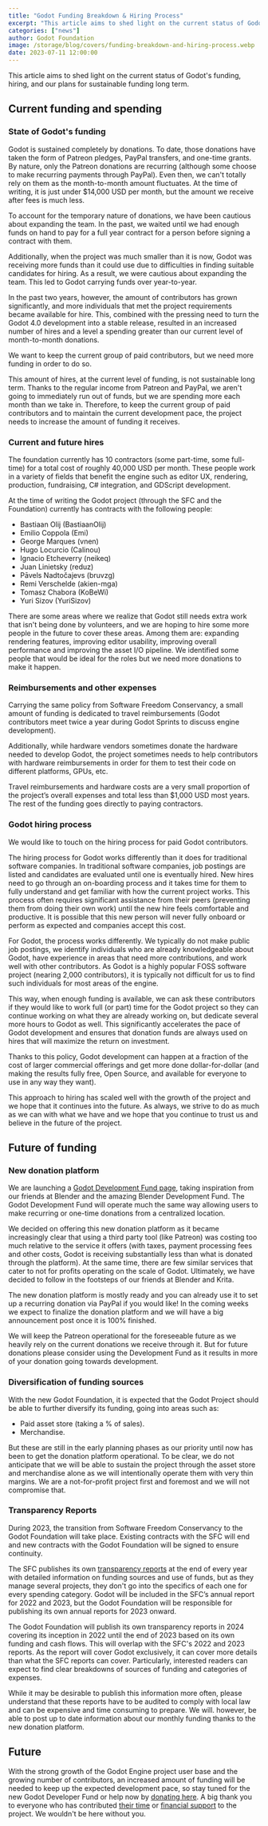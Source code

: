 ```yaml
---
title: "Godot Funding Breakdown & Hiring Process"
excerpt: "This article aims to shed light on the current status of Godot's funding, hiring, and our plans for sustainable funding long term."
categories: ["news"]
author: Godot Foundation
image: /storage/blog/covers/funding-breakdown-and-hiring-process.webp
date: 2023-07-11 12:00:00
---
```


This article aims to shed light on the current status of Godot's funding, hiring, and our plans for sustainable funding long term.

## Current funding and spending

### State of Godot's funding

Godot is sustained completely by donations. To date, those donations have taken the form of Patreon pledges, PayPal transfers, and one-time grants. By nature, only the Patreon donations are recurring (although some choose to make recurring payments through PayPal). Even then, we can't totally rely on them as the month-to-month amount fluctuates. At the time of writing, it is just under $14,000 USD per month, but the amount we receive after fees is much less.

To account for the temporary nature of donations, we have been cautious about expanding the team. In the past, we waited until we had enough funds on hand to pay for a full year contract for a person before signing a contract with them.

Additionally, when the project was much smaller than it is now, Godot was receiving more funds than it could use due to difficulties in finding suitable candidates for hiring. As a result, we were cautious about expanding the team. This led to Godot carrying funds over year-to-year.

In the past two years, however, the amount of contributors has grown significantly, and more individuals that met the project requirements became available for hire. This, combined with the pressing need to turn the Godot 4.0 development into a stable release, resulted in an increased number of hires and a level a spending greater than our current level of month-to-month donations.

We want to keep the current group of paid contributors, but we need more funding in order to do so.

This amount of hires, at the current level of funding, is not sustainable long term. Thanks to the regular income from Patreon and PayPal, we aren't going to immediately run out of funds, but we are spending more each month than we take in. Therefore, to keep the current group of paid contributors and to maintain the current development pace, the project needs to increase the amount of funding it receives.

### Current and future hires

The foundation currently has 10 contractors (some part-time, some full-time) for a total cost of roughly 40,000 USD per month. These people work in a variety of fields that benefit the engine such as editor UX, rendering, production, fundraising, C# integration, and GDScript development.

At the time of writing the Godot project (through the SFC and the Foundation) currently has contracts with the following people:

* Bastiaan Olij (BastiaanOlij)
* Emilio Coppola (Emi)
* George Marques (vnen)
* Hugo Locurcio (Calinou)
* Ignacio Etcheverry (neikeq)
* Juan Linietsky (reduz)
* Pāvels Nadtočajevs (bruvzg)
* Remi Verschelde (akien-mga)
* Tomasz Chabora (KoBeWi)
* Yuri Sizov (YuriSizov)

There are some areas where we realize that Godot still needs extra work that isn't being done by volunteers, and we are hoping to hire some more people in the future to cover these areas. Among them are: expanding rendering features, improving editor usability, improving overall performance and improving the asset I/O pipeline. We identified some people that would be ideal for the roles but we need more donations to make it happen.

### Reimbursements and other expenses

Carrying the same policy from Software Freedom Conservancy, a small amount of funding is dedicated to travel reimbursements (Godot contributors meet twice a year during Godot Sprints to discuss engine development).

Additionally, while hardware vendors sometimes donate the hardware needed to develop Godot, the project sometimes needs to help contributors with hardware reimbursements in order for them to test their code on different platforms, GPUs, etc.

Travel reimbursements and hardware costs are a very small proportion of the project’s overall expenses and total less than $1,000 USD most years. The rest of the funding goes directly to paying contractors.

### Godot hiring process

We would like to touch on the hiring process for paid Godot contributors.

The hiring process for Godot works differently than it does for traditional software companies. In traditional software companies, job postings are listed and candidates are evaluated until one is eventually hired. New hires need to go through an on-boarding process and it takes time for them to fully understand and get familiar with how the current project works. This process often requires significant assistance from their peers (preventing them from doing their own work) until the new hire feels comfortable and productive. It is possible that this new person will never fully onboard or perform as expected and companies accept this cost.

For Godot, the process works differently. We typically do not make public job postings, we identify individuals who are already knowledgeable about Godot, have experience in areas that need more contributions, and work well with other contributors. As Godot is a highly popular FOSS software project (nearing 2,000 contributors), it is typically not difficult for us to find such individuals for most areas of the engine.

This way, when enough funding is available, we can ask these contributors if they would like to work full (or part) time for the Godot project so they can continue working on what they are already working on, but dedicate several more hours to Godot as well. This significantly accelerates the pace of Godot development and ensures that donation funds are always used on hires that will maximize the return on investment.

Thanks to this policy, Godot development can happen at a fraction of the cost of larger commercial offerings and get more done dollar-for-dollar (and making the results fully free, Open Source, and available for everyone to use in any way they want).

This approach to hiring has scaled well with the growth of the project and we hope that it continues into the future. As always, we strive to do as much as we can with what we have and we hope that you continue to trust us and believe in the future of the project.

## Future of funding

### New donation platform

We are launching a [Godot Development Fund page](https://fund.godotengine.org/), taking inspiration from our friends at Blender and the amazing Blender Development Fund. The Godot Development Fund will operate much the same way allowing users to make recurring or one-time donations from a centralized location.

We decided on offering this new donation platform as it became increasingly clear that using a third party tool (like Patreon) was costing too much relative to the service it offers (with taxes, payment processing fees and other costs, Godot is receiving substantially less than what is donated through the platform). At the same time, there are few similar services that cater to not for profits operating on the scale of Godot. Ultimately, we have decided to follow in the footsteps of our friends at Blender and Krita.

The new donation platform is mostly ready and you can already use it to set up a recurring donation via PayPal if you would like! In the coming weeks we expect to finalize the donation platform and we will have a big announcement post once it is 100% finished.

We will keep the Patreon operational for the foreseeable future as we heavily rely on the current donations we receive through it. But for future donations please consider using the Development Fund as it results in more of your donation going towards development.

### Diversification of funding sources

With the new Godot Foundation, it is expected that the Godot Project should be able to further diversify its funding, going into areas such as:

- Paid asset store (taking a % of sales).
- Merchandise.

But these are still in the early planning phases as our priority until now has been to get the donation platform operational. To be clear, we do not anticipate that we will be able to sustain the project through the asset store and merchandise alone as we will intentionally operate them with very thin margins. We are a not-for-profit project first and foremost and we will not compromise that.

### Transparency Reports

During 2023, the transition from Software Freedom Conservancy to the Godot Foundation will take place. Existing contracts with the SFC will end and new contracts with the Godot Foundation will be signed to ensure continuity.

The SFC publishes its own [transparency reports](https://sfconservancy.org/about/transparency/) at the end of every year with detailed information on funding sources and use of funds, but as they manage several projects, they don't go into the specifics of each one for every spending category. Godot will be included in the SFC’s annual report for 2022 and 2023, but the Godot Foundation will be responsible for publishing its own annual reports for 2023 onward.

The Godot Foundation will publish its own transparency reports in 2024 covering its inception in 2022 until the end of 2023 based on its own funding and cash flows. This will overlap with the SFC's 2022 and 2023 reports. As the report will cover Godot exclusively, it can cover more details than what the SFC reports can cover. Particularly, interested readers can expect to find clear breakdowns of sources of funding and categories of expenses.

While it may be desirable to publish this information more often, please understand that these reports have to be audited to comply with local law and can be expensive and time consuming to prepare. We will. however, be able to post up to date information about our monthly funding thanks to the new donation platform.

## Future

With the strong growth of the Godot Engine project user base and the growing number of contributors, an increased amount of funding will be needed to keep up the expected development pace, so stay tuned for the new Godot Developer Fund or help now by [donating here](https://fund.godotengine.org/). A big thank you to everyone who has contributed [their time](https://github.com/godotengine/godot/blob/master/AUTHORS.md) or [financial support](https://github.com/godotengine/godot/blob/master/DONORS.md) to the project. We wouldn't be here without you.